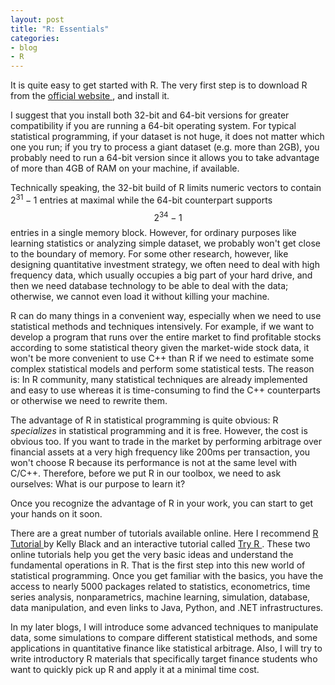 ```yaml
---
layout: post
title: "R: Essentials"
categories:
- blog
- R
---
```


It is quite easy to get started with R. The very first step is to download R from the [ official website ](http://www.r-project.org/), and install it. 

I suggest that you install both 32-bit and 64-bit versions for greater compatibility if you are running a 64-bit operating system. For typical statistical programming, if your dataset is not huge, it does not matter which one you run; if you try to process a giant dataset (e.g. more than 2GB), you probably need to run a 64-bit version since it allows you to take advantage of more than 4GB of RAM on your machine, if available. 

Technically speaking, the 32-bit build of R limits numeric vectors to contain $2^{31}-1$ entries at maximal while the 64-bit counterpart supports $$2^{34}-1$$ entries in a single memory block. However, for ordinary purposes like learning statistics or analyzing simple dataset, we probably won't get close to the boundary of memory. For some other research, however, like designing quantitative investment strategy, we often need to deal with high frequency data, which usually occupies a big part of your hard drive, and then we need database technology to be able to deal with the data; otherwise, we cannot even load it without killing your machine.

R can do many things in a convenient way, especially when we need to use statistical methods and techniques intensively. For example, if we want to develop a program that runs over the entire market to find profitable stocks according to some statistical theory given the market-wide stock data, it won't be more convenient to use C++ than R if we need to estimate some complex statistical models and perform some statistical tests. The reason is: In R community, many statistical techniques are already implemented and easy to use whereas it is time-consuming to find the C++ counterparts or otherwise we need to rewrite them.

The advantage of R in statistical programming is quite obvious: R *specializes* in statistical programming and it is free. However, the cost is obvious too. If you want to trade in the market by performing arbitrage over financial assets at a very high frequency like 200ms per transaction, you won't choose R because its performance is not at the same level with C/C++. Therefore, before we put R in our toolbox, we need to ask ourselves: What is our purpose to learn it?

Once you recognize the advantage of R in your work, you can start to get your hands on it soon.

There are a great number of tutorials available online. Here I recommend [ R Tutorial ](http://www.cyclismo.org/tutorial/R/) by Kelly Black and an interactive tutorial called [ Try R ](http://tryr.codeschool.com/). These two online tutorials help you get the very basic ideas and understand the fundamental operations in R. That is the first step into this new world of statistical programming. Once you get familiar with the basics, you have the access to nearly 5000 packages related to statistics, econometrics, time series analysis, nonparametrics, machine learning, simulation, database, data manipulation, and even links to Java, Python, and .NET infrastructures.

In my later blogs, I will introduce some advanced techniques to manipulate data, some simulations to compare different statistical methods, and some applications in quantitative finance like statistical arbitrage. Also, I will try to write introductory R materials that specifically target finance students who want to quickly pick up R and apply it at a minimal time cost.